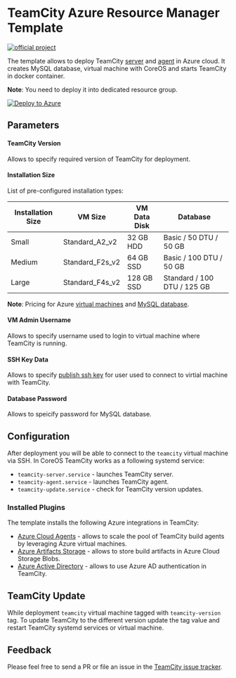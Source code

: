 # TeamCity Azure Resource Manager Template

[![official project](http://jb.gg/badges/incubator.svg)](https://confluence.jetbrains.com/display/ALL/JetBrains+on+GitHub)

The template allows to deploy TeamCity [server](https://hub.docker.com/r/jetbrains/teamcity-server/) and [agent](https://hub.docker.com/r/jetbrains/teamcity-agent/) in Azure cloud. It creates MySQL database, virtual machine with CoreOS and starts TeamCity in docker container.

**Note**: You need to deploy it into dedicated resource group.

[![Deploy to Azure](https://azuredeploy.net/deploybutton.svg)](https://portal.azure.com/#create/Microsoft.Template/uri/https%3A%2F%2Fraw.githubusercontent.com%2FJetBrains%2Fteamcity-azure-template%2Fmaster%2Fazuredeploy.json)

## Parameters

#### TeamCity Version

Allows to specify required version of TeamCity for deployment.

#### Installation Size

List of pre-configured installation types:

| Installation Size | VM Size         | VM Data Disk | Database                    |
| ----------------- |---------------- | ------------ | --------------------------- |
| Small             | Standard_A2_v2  | 32 GB HDD    | Basic / 50 DTU / 50 GB      |
| Medium            | Standard_F2s_v2 | 64 GB SSD    | Basic / 100 DTU / 50 GB     |
| Large             | Standard_F4s_v2 | 128 GB SSD   | Standard / 100 DTU / 125 GB |

**Note**: Pricing for Azure [virtual machines](https://azure.microsoft.com/en-us/pricing/details/virtual-machines/linux/) and [MySQL database](https://azure.microsoft.com/en-us/pricing/details/mysql/).

#### VM Admin Username

Allows to specify username used to login to virtual machine where TeamCity is running.

#### SSH Key Data

Allows to specify [publish ssh key](https://docs.microsoft.com/en-us/azure/virtual-machines/linux/create-ssh-keys-detailed) for user used to connect to virtial machine with TeamCity.

#### Database Password

Allows to speicify password for MySQL database.

## Configuration

After deployment you will be able to connect to the `teamcity` virtual machine via SSH. In CoreOS TeamCity works as a following systemd service:

* `teamcity-server.service` - launches TeamCity server.
* `teamcity-agent.service` - launches TeamCity agent. 
* `teamcity-update.service` - check for TeamCity version updates.

### Installed Plugins

The template installs the following Azure integrations in TeamCity:

* [Azure Cloud Agents](https://plugins.jetbrains.com/plugin/9260-azure-resource-manager-cloud-support) - allows to scale the pool of TeamCity build agents by leveraging Azure virtual machines.
* [Azure Artifacts Storage](https://plugins.jetbrains.com/plugin/9617-azure-artifact-storage) - allows to store build artifacts in Azure Cloud Storage Blobs.
* [Azure Active Directory](https://plugins.jetbrains.com/plugin/9083-azure-active-directory) - allows to use Azure AD authentication in TeamCity.

## TeamCity Update

While deployment `teamcity` virtual machine tagged with `teamcity-version` tag.
To update TeamCity to the different version update the tag value and restart TeamCity systemd services or virtual machine.

## Feedback

Please feel free to send a PR or file an issue in the [TeamCity issue tracker](https://youtrack.jetbrains.com/newIssue?project=TW&clearDraft=true&summary=TeamCity+ARM+template%3A&c=Assignee+Dmitry.Tretyakov&c=Subsystem+Distribution+packages).
